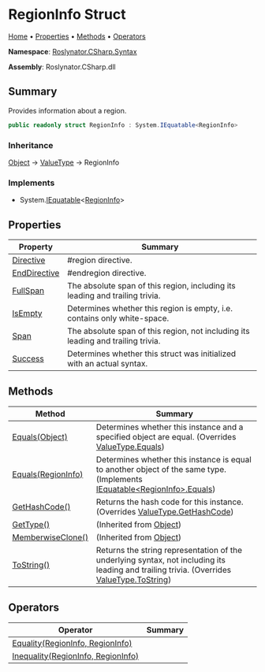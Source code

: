 # RegionInfo Struct

[Home](../../../../README.md) &#x2022; [Properties](#properties) &#x2022; [Methods](#methods) &#x2022; [Operators](#operators)

**Namespace**: [Roslynator.CSharp.Syntax](../README.md)

**Assembly**: Roslynator\.CSharp\.dll

## Summary

Provides information about a region\.

```csharp
public readonly struct RegionInfo : System.IEquatable<RegionInfo>
```

### Inheritance

[Object](https://docs.microsoft.com/en-us/dotnet/api/system.object) &#x2192; [ValueType](https://docs.microsoft.com/en-us/dotnet/api/system.valuetype) &#x2192; RegionInfo

### Implements

* System\.[IEquatable](https://docs.microsoft.com/en-us/dotnet/api/system.iequatable-1)\<[RegionInfo](./README.md)>

## Properties

| Property | Summary |
| -------- | ------- |
| [Directive](Directive/README.md) | \#region directive\. |
| [EndDirective](EndDirective/README.md) | \#endregion directive\. |
| [FullSpan](FullSpan/README.md) | The absolute span of this region, including its leading and trailing trivia\. |
| [IsEmpty](IsEmpty/README.md) | Determines whether this region is empty, i\.e\. contains only white\-space\. |
| [Span](Span/README.md) | The absolute span of this region, not including its leading and trailing trivia\. |
| [Success](Success/README.md) | Determines whether this struct was initialized with an actual syntax\. |

## Methods

| Method | Summary |
| ------ | ------- |
| [Equals(Object)](Equals/README.md#Roslynator_CSharp_Syntax_RegionInfo_Equals_System_Object_) | Determines whether this instance and a specified object are equal\. \(Overrides [ValueType.Equals](https://docs.microsoft.com/en-us/dotnet/api/system.valuetype.equals)\) |
| [Equals(RegionInfo)](Equals/README.md#Roslynator_CSharp_Syntax_RegionInfo_Equals_Roslynator_CSharp_Syntax_RegionInfo_) | Determines whether this instance is equal to another object of the same type\. \(Implements [IEquatable\<RegionInfo>.Equals](https://docs.microsoft.com/en-us/dotnet/api/system.iequatable-1.equals)\) |
| [GetHashCode()](GetHashCode/README.md) | Returns the hash code for this instance\. \(Overrides [ValueType.GetHashCode](https://docs.microsoft.com/en-us/dotnet/api/system.valuetype.gethashcode)\) |
| [GetType()](https://docs.microsoft.com/en-us/dotnet/api/system.object.gettype) |  \(Inherited from [Object](https://docs.microsoft.com/en-us/dotnet/api/system.object)\) |
| [MemberwiseClone()](https://docs.microsoft.com/en-us/dotnet/api/system.object.memberwiseclone) |  \(Inherited from [Object](https://docs.microsoft.com/en-us/dotnet/api/system.object)\) |
| [ToString()](ToString/README.md) | Returns the string representation of the underlying syntax, not including its leading and trailing trivia\. \(Overrides [ValueType.ToString](https://docs.microsoft.com/en-us/dotnet/api/system.valuetype.tostring)\) |

## Operators

| Operator | Summary |
| -------- | ------- |
| [Equality(RegionInfo, RegionInfo)](op_Equality/README.md) | |
| [Inequality(RegionInfo, RegionInfo)](op_Inequality/README.md) | |

